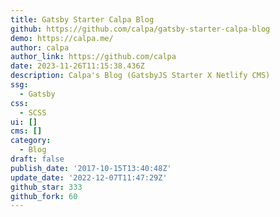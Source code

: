 ```yaml
---
title: Gatsby Starter Calpa Blog
github: https://github.com/calpa/gatsby-starter-calpa-blog
demo: https://calpa.me/
author: calpa
author_link: https://github.com/calpa
date: 2023-11-26T11:15:38.436Z
description: Calpa's Blog (GatsbyJS Starter X Netlify CMS)
ssg:
  - Gatsby
css:
  - SCSS
ui: []
cms: []
category:
  - Blog
draft: false
publish_date: '2017-10-15T13:40:48Z'
update_date: '2022-12-07T11:47:29Z'
github_star: 333
github_fork: 60
---
```

